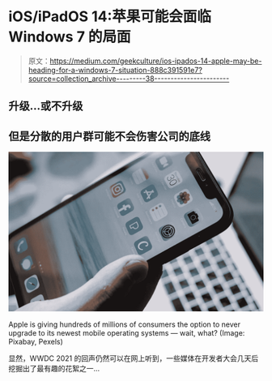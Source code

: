 # iOS/iPadOS 14:苹果可能会面临 Windows 7 的局面

> 原文：<https://medium.com/geekculture/ios-ipados-14-apple-may-be-heading-for-a-windows-7-situation-888c391591e7?source=collection_archive---------38----------------------->

## 升级…或不升级

## 但是分散的用户群可能不会伤害公司的底线

![](img/563d9e8d9ce8b3120fbd31fa6c5b465f.png)

Apple is giving hundreds of millions of consumers the option to never upgrade to its newest mobile operating systems — wait, what? (Image: Pixabay, Pexels)

显然，WWDC 2021 的回声仍然可以在网上听到，一些媒体在开发者大会几天后挖掘出了最有趣的花絮之一…